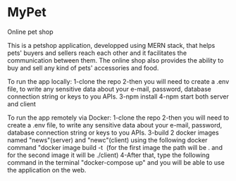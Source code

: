 # MyPet
Online pet shop 


This is a petshop application, developped using MERN stack, that helps pets' buyers and sellers reach each other and it facilitates the communication between them. The online shop also provides the ability to buy and sell any kind of pets' accessories and food.

To run the app locally:
1-clone the repo
2-then you will need to create a .env file, to write any sensitive data about your e-mail, password, database connection string or keys to you APIs. 
3-npm install 
4-npm start both server and client

To run the app remotely via Docker:
1-clone the repo
2-then you will need to create a .env file, to write any sensitive data about your e-mail, password, database connection string or keys to you APIs. 
3-build 2 docker images named "news"(server) and "newc"(client) using the following docker command "docker image build -t <image name> <Path>
(for the first image the path will be . and for the second image it will be ./client) 
4-After that, type the following command in the terminal "docker-compose up" and you will be able to use the application on the web.
